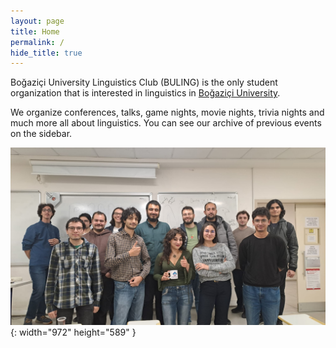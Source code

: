 ```yaml
---
layout: page
title: Home
permalink: /
hide_title: true
---
```


Boğaziçi University Linguistics Club (BULING) is the only student organization that is interested in linguistics in [Boğaziçi University](https://bogazici.edu.tr).

We organize conferences, talks, game nights, movie nights, trivia nights and much more all about linguistics. You can see our archive of previous events on the sidebar.

![A Picture from the General Meeting from 2023](/assets/img/home-pic.jpg){: width="972" height="589" }